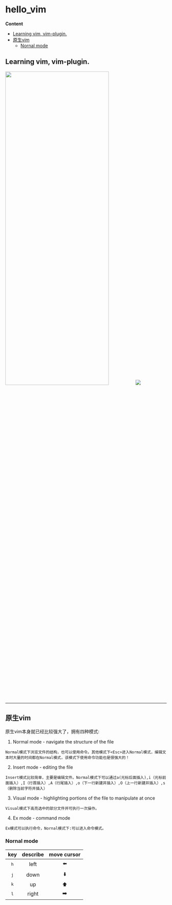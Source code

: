 # hello_vim
**Content**
<!-- vim-markdown-toc GitLab -->

* [Learning vim, vim-plugin.](#learning-vim-vim-plugin)
* [原生vim](#原生vim)
	* [Nornal mode](#nornal-mode)

<!-- vim-markdown-toc -->

## Learning vim, vim-plugin.
<img src='https://i.loli.net/2020/11/19/O4Emq8LFjoIaGHc.jpg' width='80%' height='50%'></img>
![](https://i.loli.net/2020/11/19/a5pkoCtMX9r14wR.gif)

---
## 原生vim
原生vim本身就已经比较强大了，拥有四种模式:
1. Normal mode -  navigate the structure of the file
```
Normal模式下浏览文件的结构，也可以使用命令。其他模式下<Esc>进入Normal模式，编辑文本时大量的时间都在Normal模式，该模式下使用命令功能也是很强大的！
```
2. Insert mode - editing the file
```
Insert模式比较简单，主要是编辑文件。Normal模式下可以通过a(光标后面插入),i（光标前面插入）,I（行首插入）,A（行尾插入）,o（下一行新建并插入）,O（上一行新建并插入）,s（删除当前字符并插入）
```
3. Visual mode - highlighting portions of the file to manipulate at once
```
Visual模式下高亮选中的部分文件并可执行一次操作。
```
4. Ex mode - command mode
```
Ex模式可以执行命令，Nornal模式下:可以进入命令模式。
```

### Nornal mode
|key|describe|move cursor|
|:-:|:-:|:-:|
|<kbd>h</kbd>|left|:arrow_left:|
|<kbd>j</kbd>|down|:arrow_down:|
|<kbd>k</kbd>|up|:arrow_up:|
|<kbd>l</kbd>|right|:arrow_right:|
